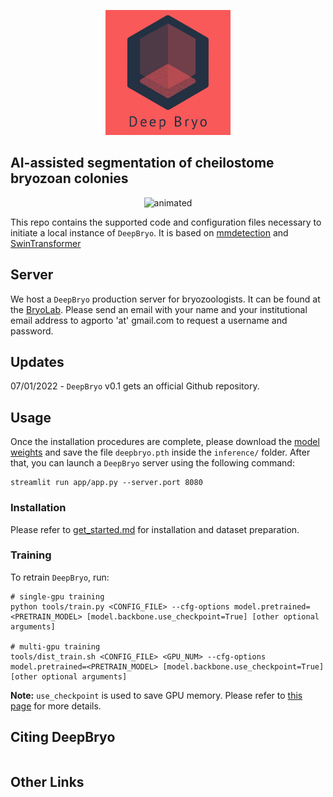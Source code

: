 <p align="center">
<img src="resources/logo_red.png" alt="DeepBryo logo" width='200' height='200' >
</p>

## AI-assisted segmentation of cheilostome bryozoan colonies

<p align="center">
  <img src="resources/deepbryo.gif" alt="animated" />
</p>

This repo contains the supported code and configuration files necessary to initiate a local instance of `DeepBryo`. It is based on [mmdetection](https://github.com/open-mmlab/mmdetection) and [SwinTransformer](https://arxiv.org/pdf/2103.14030.pdf)

## Server 

We host a `DeepBryo` production server for bryozoologists. It can be found at the [BryoLab](https://bryolab.ngrok.io). Please send an email with your name and your institutional email address to agporto 'at' gmail.com to request a username and password.


## Updates

07/01/2022 - `DeepBryo` v0.1 gets an official Github repository.

## Usage

Once the installation procedures are complete, please download the [model weights](https://drive.google.com/file/d/13UhITFiD-T7GSivUeVRX9ZGJuk508soS/view?usp=sharing) and save the file `deepbryo.pth` inside the `inference/` folder. After that, you can launch a `DeepBryo` server using the following command:
```
streamlit run app/app.py --server.port 8080

```

### Installation

Please refer to [get_started.md](https://github.com/open-mmlab/mmdetection/blob/master/docs/en/get_started.md) for installation and dataset preparation.


### Training

To retrain `DeepBryo`, run:
```
# single-gpu training
python tools/train.py <CONFIG_FILE> --cfg-options model.pretrained=<PRETRAIN_MODEL> [model.backbone.use_checkpoint=True] [other optional arguments]

# multi-gpu training
tools/dist_train.sh <CONFIG_FILE> <GPU_NUM> --cfg-options model.pretrained=<PRETRAIN_MODEL> [model.backbone.use_checkpoint=True] [other optional arguments] 
```


**Note:** `use_checkpoint` is used to save GPU memory. Please refer to [this page](https://pytorch.org/docs/stable/checkpoint.html) for more details.


## Citing DeepBryo
```

```

## Other Links



